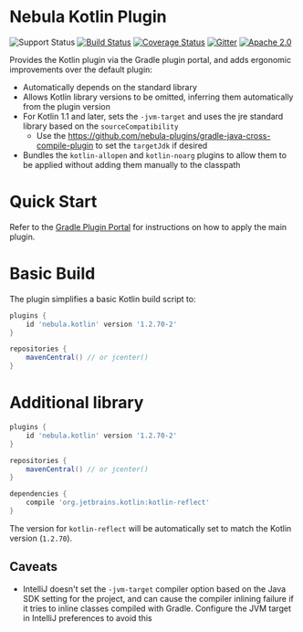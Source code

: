 # Nebula Kotlin Plugin


![Support Status](https://img.shields.io/badge/nebula-supported-brightgreen.svg)
[![Build Status](https://travis-ci.org/nebula-plugins/nebula-kotlin-plugin.svg?branch=master)](https://travis-ci.org/nebula-plugins/nebula-kotlin-plugin)
[![Coverage Status](https://coveralls.io/repos/nebula-plugins/nebula-kotlin-plugin/badge.svg?branch=master&service=github)](https://coveralls.io/github/nebula-plugins/nebula-kotlin-plugin?branch=master)
[![Gitter](https://badges.gitter.im/Join%20Chat.svg)](https://gitter.im/nebula-plugins/nebula-kotlin-plugin?utm_source=badgeutm_medium=badgeutm_campaign=pr-badge)
[![Apache 2.0](https://img.shields.io/github/license/nebula-plugins/nebula-kotlin-plugin.svg)](http://www.apache.org/licenses/LICENSE-2.0)

Provides the Kotlin plugin via the Gradle plugin portal, and adds ergonomic improvements over the default plugin:

- Automatically depends on the standard library
- Allows Kotlin library versions to be omitted, inferring them automatically from the plugin version
- For Kotlin 1.1 and later, sets the `-jvm-target` and uses the jre standard library based on the `sourceCompatibility`
	- Use the https://github.com/nebula-plugins/gradle-java-cross-compile-plugin to set the `targetJdk` if desired
- Bundles the `kotlin-allopen` and `kotlin-noarg` plugins to allow them to be applied without adding them manually to the classpath

# Quick Start

Refer to the [Gradle Plugin Portal](https://plugins.gradle.org/plugin/nebula.kotlin) for instructions on how to apply the main plugin.

# Basic Build

The plugin simplifies a basic Kotlin build script to:

```groovy
plugins {
    id 'nebula.kotlin' version '1.2.70-2'
}

repositories {
    mavenCentral() // or jcenter()
}
```

# Additional library

```groovy
plugins {
    id 'nebula.kotlin' version '1.2.70-2'
}

repositories {
    mavenCentral() // or jcenter()
}

dependencies {
    compile 'org.jetbrains.kotlin:kotlin-reflect'
}
```

The version for `kotlin-reflect` will be automatically set to match the Kotlin version (`1.2.70`).

## Caveats

- IntelliJ doesn't set the `-jvm-target` compiler option based on the Java SDK setting for the project, and can cause the compiler inlining failure if it tries to inline classes compiled with Gradle. Configure the JVM target in IntelliJ preferences to avoid this
